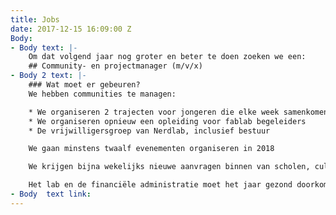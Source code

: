 ```yaml
---
title: Jobs
date: 2017-12-15 16:09:00 Z
Body:
- Body text: |-
    Om dat volgend jaar nog groter en beter te doen zoeken we een:
    ## Community- en projectmanager (m/v/x)
- Body 2 text: |-
    ### Wat moet er gebeuren?
    We hebben communities te managen:

    * We organiseren 2 trajecten voor jongeren die elke week samenkomen
    * We organiseren opnieuw een opleiding voor fablab begeleiders
    * De vrijwilligersgroep van Nerdlab, inclusief bestuur

    We gaan minstens twaalf evenementen organiseren in 2018

    We krijgen bijna wekelijks nieuwe aanvragen binnen van scholen, cultuurcentra en bedrijven. De vragen die uitgroeien tot een project moeten worden georganiseerd met freelancers of vrijwilligers.

    Het lab en de financiële administratie moet het jaar gezond doorkomen.
- Body  text link: 
---
```


